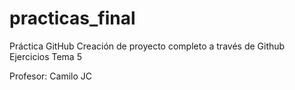 # practicas_final
Práctica GitHub
Creación de proyecto completo a través de Github
Ejercicios Tema 5

Profesor: Camilo JC

